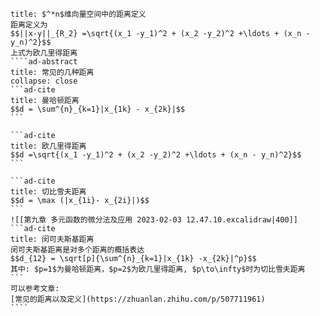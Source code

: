 
`````ad-tip
title: $^*n$维向量空间中的距离定义
距离定义为
$$||x-y||_{R_2} =\sqrt{(x_1 -y_1)^2 + (x_2 -y_2)^2 +\ldots + (x_n - y_n)^2}$$
上式为欧几里得距离
````ad-abstract
title: 常见的几种距离
collapse: close
```ad-cite 
title: 曼哈顿距离
$$d = \sum^{n}_{k=1}|x_{1k} - x_{2k}|$$
```

```ad-cite
title: 欧几里得距离
$$d =\sqrt{(x_1 -y_1)^2 + (x_2 -y_2)^2 +\ldots + (x_n - y_n)^2}$$
```

```ad-cite
title: 切比雪夫距离
$$d = \max (|x_{1i}- x_{2i}|)$$
```
![[第九章 多元函数的微分法及应用 2023-02-03 12.47.10.excalidraw|400]]
```ad-cite
title: 闵可夫斯基距离
闵可夫斯基距离是对多个距离的概括表达
$$d_{12} = \sqrt[p]{\sum^{n}_{k=1}|x_{1k} -x_{2k}|^p}$$
其中: $p=1$为曼哈顿距离，$p=2$为欧几里得距离, $p\to\infty$时为切比雪夫距离
```
可以参考文章: 
[常见的距离以及定义](https://zhuanlan.zhihu.com/p/507711961)
````
`````
